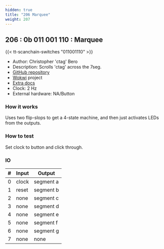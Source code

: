 ```yaml
---
hidden: true
title: "206 Marquee"
weight: 207
---
```


## 206 : 0b 011 001 110 : Marquee

{{< tt-scanchain-switches "011001110" >}}

* Author: Christopher 'ctag' Bero
* Description: Scrolls 'ctag' across the 7seg.
* [GitHub repository](https://github.com/ctag/tt02-submission-ctag)
* [Wokwi](https://wokwi.com/projects/349886696875098706) project
* [Extra docs]()
* Clock: 2 Hz
* External hardware: NA/Button



### How it works

Uses two flip-slops to get a 4-state machine, and then just activates LEDs from the outputs.

### How to test

Set clock to button and click through.

### IO

| # | Input        | Output       |
|---|--------------|--------------|
| 0 | clock  | segment a |
| 1 | reset  | segment b |
| 2 | none  | segment c |
| 3 | none  | segment d |
| 4 | none  | segment e |
| 5 | none  | segment f |
| 6 | none  | segment g |
| 7 | none  | none |
